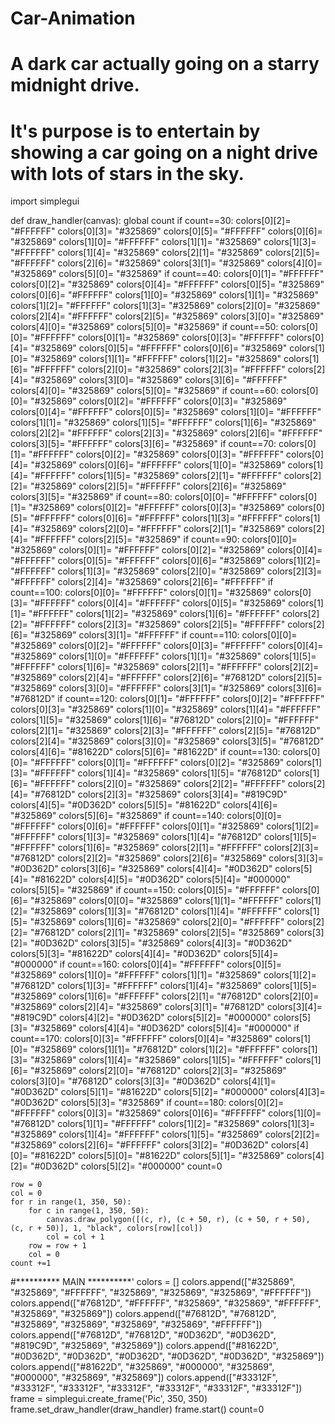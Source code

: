 # Car-Animation
# A dark car actually going on a starry midnight drive.
# It's purpose is to entertain by showing a car going on a night drive with lots of stars in the sky.
import simplegui

def draw_handler(canvas):
    global count
    if count==30:
        colors[0][2]= "#FFFFFF"
        colors[0][3]= "#325869"
        colors[0][5]= "#FFFFFF"
        colors[0][6]= "#325869"
        colors[1][0]= "#FFFFFF"
        colors[1][1]= "#325869"
        colors[1][3]= "#FFFFFF"
        colors[1][4]= "#325869"
        colors[2][1]= "#325869"
        colors[2][5]= "#FFFFFF"
        colors[2][6]= "#325869"
        colors[3][1]= "#325869"
        colors[4][0]= "#325869"
        colors[5][0]= "#325869"
    if count==40:
        colors[0][1]= "#FFFFFF"
        colors[0][2]= "#325869"
        colors[0][4]= "#FFFFFF"
        colors[0][5]= "#325869"
        colors[0][6]= "#FFFFFF"
        colors[1][0]= "#325869"
        colors[1][1]= "#325869"
        colors[1][2]= "#FFFFFF"
        colors[1][3]= "#325869"
        colors[2][0]= "#325869"
        colors[2][4]= "#FFFFFF"
        colors[2][5]= "#325869"
        colors[3][0]= "#325869"
        colors[4][0]= "#325869"
        colors[5][0]= "#325869"
    if count==50:
        colors[0][0]= "#FFFFFF"
        colors[0][1]= "#325869"
        colors[0][3]= "#FFFFFF"
        colors[0][4]= "#325869"
        colors[0][5]= "#FFFFFF"
        colors[0][6]= "#325869"
        colors[1][0]= "#325869"
        colors[1][1]= "#FFFFFF"
        colors[1][2]= "#325869"
        colors[1][6]= "#FFFFFF"
        colors[2][0]= "#325869"
        colors[2][3]= "#FFFFFF"
        colors[2][4]= "#325869"
        colors[3][0]= "#325869"
        colors[3][6]= "#FFFFFF"
        colors[4][0]= "#325869"
        colors[5][0]= "#325869"
    if count==60:
        colors[0][0]= "#325869"
        colors[0][2]= "#FFFFFF"
        colors[0][3]= "#325869"
        colors[0][4]= "#FFFFFF"
        colors[0][5]= "#325869"
        colors[1][0]= "#FFFFFF"
        colors[1][1]= "#325869"
        colors[1][5]= "#FFFFFF"
        colors[1][6]= "#325869"
        colors[2][2]= "#FFFFFF"
        colors[2][3]= "#325869"
        colors[2][6]= "#FFFFFF"
        colors[3][5]= "#FFFFFF"
        colors[3][6]= "#325869"
    if count==70:
        colors[0][1]= "#FFFFFF"
        colors[0][2]= "#325869"
        colors[0][3]= "#FFFFFF"
        colors[0][4]= "#325869"
        colors[0][6]= "#FFFFFF"
        colors[1][0]= "#325869"
        colors[1][4]= "#FFFFFF"
        colors[1][5]= "#325869"
        colors[2][1]= "#FFFFFF"
        colors[2][2]= "#325869"
        colors[2][5]= "#FFFFFF"
        colors[2][6]= "#325869"
        colors[3][5]= "#325869"
    if count==80:
        colors[0][0]= "#FFFFFF"
        colors[0][1]= "#325869"
        colors[0][2]= "#FFFFFF"
        colors[0][3]= "#325869"
        colors[0][5]= "#FFFFFF"
        colors[0][6]= "#FFFFFF"
        colors[1][3]= "#FFFFFF"
        colors[1][4]= "#325869"
        colors[2][0]= "#FFFFFF"
        colors[2][1]= "#325869"
        colors[2][4]= "#FFFFFF"
        colors[2][5]= "#325869"
    if count==90:
        colors[0][0]= "#325869"
        colors[0][1]= "#FFFFFF"
        colors[0][2]= "#325869"
        colors[0][4]= "#FFFFFF"
        colors[0][5]= "#FFFFFF"
        colors[0][6]= "#325869"
        colors[1][2]= "#FFFFFF"
        colors[1][3]= "#325869"
        colors[2][0]= "#325869"
        colors[2][3]= "#FFFFFF"
        colors[2][4]= "#325869"
        colors[2][6]= "#FFFFFF"
    if count==100:
        colors[0][0]= "#FFFFFF"
        colors[0][1]= "#325869"
        colors[0][3]= "#FFFFFF"
        colors[0][4]= "#FFFFFF"
        colors[0][5]= "#325869"
        colors[1][1]= "#FFFFFF"
        colors[1][2]= "#325869"
        colors[1][6]= "#FFFFFF"
        colors[2][2]= "#FFFFFF"
        colors[2][3]= "#325869"
        colors[2][5]= "#FFFFFF"
        colors[2][6]= "#325869"
        colors[3][1]= "#FFFFFF"
    if count==110:
        colors[0][0]= "#325869"
        colors[0][2]= "#FFFFFF"
        colors[0][3]= "#FFFFFF"
        colors[0][4]= "#325869"
        colors[1][0]= "#FFFFFF"
        colors[1][1]= "#325869"
        colors[1][5]= "#FFFFFF"
        colors[1][6]= "#325869"
        colors[2][1]= "#FFFFFF"
        colors[2][2]= "#325869"
        colors[2][4]= "#FFFFFF"
        colors[2][6]= "#76812D"
        colors[2][5]= "#325869"
        colors[3][0]= "#FFFFFF"
        colors[3][1]= "#325869"
        colors[3][6]= "#76812D"
    if count==120:
        colors[0][1]= "#FFFFFF"
        colors[0][2]= "#FFFFFF"
        colors[0][3]= "#325869"
        colors[1][0]= "#325869"
        colors[1][4]= "#FFFFFF"
        colors[1][5]= "#325869"
        colors[1][6]= "#76812D"
        colors[2][0]= "#FFFFFF"
        colors[2][1]= "#325869"
        colors[2][3]= "#FFFFFF"
        colors[2][5]= "#76812D"
        colors[2][4]= "#325869"
        colors[3][0]= "#325869"
        colors[3][5]= "#76812D"
        colors[4][6]= "#81622D"
        colors[5][6]= "#81622D"
    if count==130:
        colors[0][0]= "#FFFFFF"
        colors[0][1]= "#FFFFFF"
        colors[0][2]= "#325869"
        colors[1][3]= "#FFFFFF"
        colors[1][4]= "#325869"
        colors[1][5]= "#76812D"
        colors[1][6]= "#FFFFFF"
        colors[2][0]= "#325869"
        colors[2][2]= "#FFFFFF"
        colors[2][4]= "#76812D"
        colors[2][3]= "#325869"
        colors[3][4]= "#819C9D"
        colors[4][5]= "#0D362D"
        colors[5][5]= "#81622D"
        colors[4][6]= "#325869"
        colors[5][6]= "#325869"
    if count==140:
        colors[0][0]= "#FFFFFF"
        colors[0][6]= "#FFFFFF"
        colors[0][1]= "#325869"
        colors[1][2]= "#FFFFFF"
        colors[1][3]= "#325869"
        colors[1][4]= "#76812D"
        colors[1][5]= "#FFFFFF"
        colors[1][6]= "#325869"
        colors[2][1]= "#FFFFFF"
        colors[2][3]= "#76812D"
        colors[2][2]= "#325869"
        colors[2][6]= "#325869"
        colors[3][3]= "#0D362D"
        colors[3][6]= "#325869"
        colors[4][4]= "#0D362D"
        colors[5][4]= "#81622D"
        colors[4][5]= "#0D362D"
        colors[5][4]= "#000000"
        colors[5][5]= "#325869"
    if count==150:
        colors[0][5]= "#FFFFFF"
        colors[0][6]= "#325869"
        colors[0][0]= "#325869"
        colors[1][1]= "#FFFFFF"
        colors[1][2]= "#325869"
        colors[1][3]= "#76812D"
        colors[1][4]= "#FFFFFF"
        colors[1][5]= "#325869"
        colors[1][6]= "#325869"
        colors[2][0]= "#FFFFFF"
        colors[2][2]= "#76812D"
        colors[2][1]= "#325869"
        colors[2][5]= "#325869"
        colors[3][2]= "#0D362D"
        colors[3][5]= "#325869"
        colors[4][3]= "#0D362D"
        colors[5][3]= "#81622D"
        colors[4][4]= "#0D362D"
        colors[5][4]= "#000000"
    if count==160:
        colors[0][4]= "#FFFFFF"
        colors[0][5]= "#325869"
        colors[1][0]= "#FFFFFF"
        colors[1][1]= "#325869"
        colors[1][2]= "#76812D"
        colors[1][3]= "#FFFFFF"
        colors[1][4]= "#325869"
        colors[1][5]= "#325869"
        colors[1][6]= "#FFFFFF"
        colors[2][1]= "#76812D"
        colors[2][0]= "#325869"
        colors[2][4]= "#325869"
        colors[3][1]= "#76812D"
        colors[3][4]= "#819C9D"
        colors[4][2]= "#0D362D"
        colors[5][2]= "#000000"
        colors[5][3]= "#325869"
        colors[4][4]= "#0D362D"
        colors[5][4]= "#000000"
    if count==170:
        colors[0][3]= "#FFFFFF"
        colors[0][4]= "#325869"
        colors[1][0]= "#325869"
        colors[1][1]= "#76812D"
        colors[1][2]= "#FFFFFF"
        colors[1][3]= "#325869"
        colors[1][4]= "#325869"
        colors[1][5]= "#FFFFFF"
        colors[1][6]= "#325869"
        colors[2][0]= "#76812D"
        colors[2][3]= "#325869"
        colors[3][0]= "#76812D"
        colors[3][3]= "#0D362D"
        colors[4][1]= "#0D362D"
        colors[5][1]= "#81622D"
        colors[5][2]= "#000000"
        colors[4][3]= "#0D362D"
        colors[5][3]= "#325869"
    if count==180:
        colors[0][2]= "#FFFFFF"
        colors[0][3]= "#325869"
        colors[0][6]= "#FFFFFF"
        colors[1][0]= "#76812D"
        colors[1][1]= "#FFFFFF"
        colors[1][2]= "#325869"
        colors[1][3]= "#325869"
        colors[1][4]= "#FFFFFF"
        colors[1][5]= "#325869"
        colors[2][2]= "#325869"
        colors[2][6]= "#FFFFFF"
        colors[3][2]= "#0D362D"
        colors[4][0]= "#81622D"
        colors[5][0]= "#81622D"
        colors[5][1]= "#325869"
        colors[4][2]= "#0D362D"
        colors[5][2]= "#000000"
        count=0

    row = 0
    col = 0
    for r in range(1, 350, 50):
        for c in range(1, 350, 50):
            canvas.draw_polygon([(c, r), (c + 50, r), (c + 50, r + 50), (c, r + 50)], 1, "black", colors[row][col])   
            col = col + 1
        row = row + 1
        col = 0
    count +=1

#********** MAIN **********'
colors = [] 
colors.append(["#325869", "#325869", "#FFFFFF", "#325869", "#325869", "#325869", "#FFFFFF"]) 
colors.append(["#76812D", "#FFFFFF", "#325869", "#325869", "#FFFFFF", "#325869", "#325869"]) 
colors.append(["#76812D", "#76812D", "#325869", "#325869", "#325869", "#325869", "#FFFFFF"])
colors.append(["#76812D", "#76812D", "#0D362D", "#0D362D", "#819C9D", "#325869", "#325869"]) 
colors.append(["#81622D", "#0D362D", "#0D362D", "#0D362D", "#0D362D", "#0D362D", "#325869"]) 
colors.append(["#81622D", "#325869", "#000000", "#325869", "#000000", "#325869", "#325869"]) 
colors.append(["#33312F", "#33312F", "#33312F", "#33312F", "#33312F", "#33312F", "#33312F"]) 
frame = simplegui.create_frame('Pic', 350, 350)
frame.set_draw_handler(draw_handler)
frame.start()
count=0
